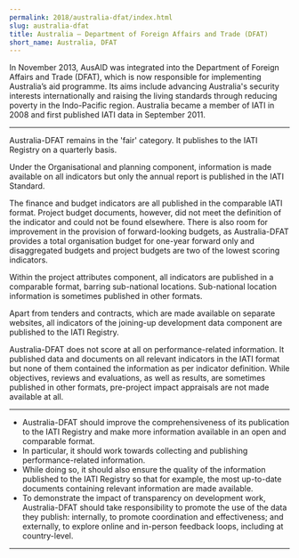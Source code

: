 ```yaml
---
permalink: 2018/australia-dfat/index.html
slug: australia-dfat
title: Australia – Department of Foreign Affairs and Trade (DFAT)
short_name: Australia, DFAT
---
```


In November 2013, AusAID was integrated into the Department of Foreign Affairs and Trade (DFAT), which is now responsible for implementing Australia’s aid programme. Its aims include advancing Australia's security interests internationally and raising the living standards through reducing poverty in the Indo-Pacific region. Australia became a member of IATI in 2008 and first published IATI data in September 2011.

---

Australia-DFAT remains in the 'fair' category. It publishes to the IATI Registry on a quarterly basis.

Under the Organisational and planning component, information is made available on all indicators but only the annual report is published in the IATI Standard.

The finance and budget indicators are all published in the comparable IATI format. Project budget documents, however, did not meet the definition of the indicator and could not be found elsewhere. There is also room for improvement in the provision of forward-looking budgets, as Australia-DFAT provides a total organisation budget for one-year forward only and disaggregated budgets and project budgets are two of the lowest scoring indicators.

Within the project attributes component, all indicators are published in a comparable format, barring sub-national locations. Sub-national location information is sometimes published in other formats.

Apart from tenders and contracts, which are made available on separate websites, all indicators of the joining-up development data component are published to the IATI Registry.

Australia-DFAT does not score at all on performance-related information. It published data and documents on all relevant indicators in the IATI format but none of them contained the information as per indicator definition. While objectives, reviews and evaluations, as well as results, are sometimes published in other formats, pre-project impact appraisals are not made available at all.

---

 * Australia-DFAT should improve the comprehensiveness of its publication to the IATI Registry and make more information available in an open and comparable format.
 * In particular, it should work towards collecting and publishing performance-related information.
 * While doing so, it should also ensure the quality of the information published to the IATI Registry so that for example, the most up-to-date documents containing relevant information are made available.
 * To demonstrate the impact of transparency on development work, Australia-DFAT should take responsibility to promote the use of the data they publish: internally, to promote coordination and effectiveness; and externally, to explore online and in-person feedback loops, including at country-level.

---
